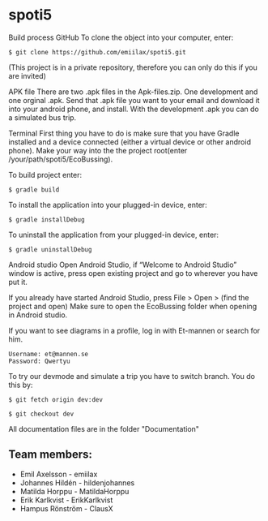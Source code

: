 # spoti5
Build process
GitHub
To clone the object into your computer, enter:

	$ git clone https://github.com/emiilax/spoti5.git

(This project is in a private repository, therefore you can only do this if you are invited)

APK file
There are two .apk files in the Apk-files.zip. One development and one orginal .apk. Send that .apk file you want to your email and download it into your android phone, and install. With the development .apk you can do a simulated bus trip.

Terminal
First thing you have to do is make sure that you have Gradle installed and a device connected (either a virtual device or other android phone). Make your way into the the project root(enter /your/path/spoti5/EcoBussing).

To build project enter:
	
	$ gradle build

To install the application into your plugged-in device, enter:

	$ gradle installDebug

To uninstall the application from your plugged-in device, enter:
	
	$ gradle uninstallDebug

Android studio
Open Android Studio, if “Welcome to Android Studio” window is active, press open existing project and go to wherever you have put it. 

If you already have started Android Studio, press File > Open > (find the project and open) 
Make sure to open the EcoBussing folder when opening in Android studio.

If you want to see diagrams in a profile, log in with Et-mannen or search for him. 

	Username: et@mannen.se
	Password: Qwertyu

To try our devmode and simulate a trip you have to switch branch. You do this by:

	$ git fetch origin dev:dev
  
 	$ git checkout dev


All documentation files are in the folder "Documentation"

## Team members: 
- Emil Axelsson - emiilax
- Johannes Hildén - hildenjohannes
- Matilda Horppu - MatildaHorppu
- Erik Karlkvist - ErikKarlkvist
- Hampus Rönström - ClausX
